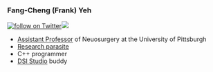 ### Fang-Cheng (Frank) Yeh
<a href="https://twitter.com/intent/follow?screen_name=FangChengYeh"><img src="https://img.shields.io/twitter/follow/FangChengYeh?style=social&logo=twitter" alt="follow on Twitter"></a><a href="https://www.youtube.com/c/FrankYeh"><img src="https://img.shields.io/youtube/channel/subscribers/UCN6gohY_zeBpK6SwJ7hnz1Q?style=social"></a>

- [Assistant Professor](https://www.neurosurgery.pitt.edu/people/fang-cheng-yeh) of Neuosurgery at the University of Pittsburgh
- [Research parasite](https://scholar.google.com/citations?user=QdfsoJ4AAAAJ&hl=en)
- C++ programmer
- [DSI Studio](http://dsi-studio.labsolver.org) buddy 
